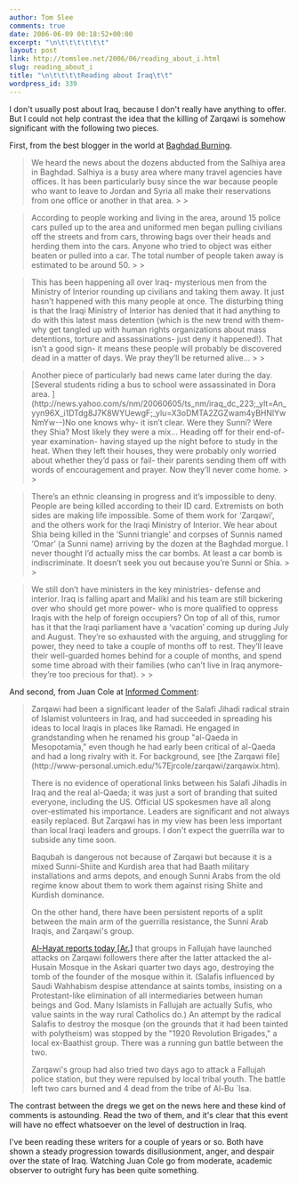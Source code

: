 ```yaml
---
author: Tom Slee
comments: true
date: 2006-06-09 00:18:52+00:00
excerpt: "\n\t\t\t\t\t\t"
layout: post
link: http://tomslee.net/2006/06/reading_about_i.html
slug: reading_about_i
title: "\n\t\t\t\tReading about Iraq\t\t"
wordpress_id: 339
---
```



				

I don't usually post about Iraq, because I don't really have anything to offer. But I could not help contrast the idea that the killing of Zarqawi is somehow significant with the following two pieces.




First, from the best blogger in the world at [Baghdad Burning](http://riverbendblog.blogspot.com/2006_06_01_riverbendblog_archive.html#114954848489173468).

<blockquote>We heard the news about the dozens abducted from the Salhiya area in Baghdad. Salhiya is a busy area where many travel agencies have offices. It has been
particularly busy since the war because people who want to leave to
Jordan and Syria all make their reservations from one office or another
in that area.
> 
> </blockquote>




<blockquote>According to people working and living in the
area, around 15 police cars pulled up to the area and uniformed men
began pulling civilians off the streets and from cars, throwing bags
over their heads and herding them into the cars. Anyone who tried to
object was either beaten or pulled into a car. The total number of
people taken away is estimated to be around 50.
> 
> </blockquote>




<blockquote>This has been
happening all over Iraq- mysterious men from the Ministry of Interior
rounding up civilians and taking them away. It just hasn’t happened
with this many people at once. The disturbing thing is that the Iraqi
Ministry of Interior has denied that it had anything to do with this
latest mass detention (which is the new trend with them- why get
tangled up with human rights organizations about mass detentions,
torture and assassinations- just deny it happened!). That isn’t a good
sign- it means these people will probably be discovered dead in a
matter of days. We pray they’ll be returned alive…
> 
> </blockquote>




<blockquote>Another piece of particularly bad news came later during the day. [Several students riding a bus to school were assassinated in Dora area. ](http://news.yahoo.com/s/nm/20060605/ts_nm/iraq_dc_223;_ylt=An_yyn96X_i1DTdg8J7K8WYUewgF;_ylu=X3oDMTA2ZGZwam4yBHNlYwNmYw--)No
one knows why- it isn’t clear. Were they Sunni? Were they Shia? Most
likely they were a mix… Heading off for their end-of-year examination-
having stayed up the night before to study in the heat. When they left
their houses, they were probably only worried about whether they’d pass
or fail- their parents sending them off with words of encouragement and
prayer. Now they’ll never come home.
> 
> </blockquote>




<blockquote>There’s an ethnic cleansing
in progress and it’s impossible to deny. People are being killed
according to their ID card. Extremists on both sides are making life
impossible. Some of them work for ‘Zarqawi’, and the others work for
the Iraqi Ministry of Interior. We hear about Shia being killed in the
‘Sunni triangle’ and corpses of Sunnis named ‘Omar’ (a Sunni name)
arriving by the dozen at the Baghdad morgue. I never thought I’d
actually miss the car bombs. At least a car bomb is indiscriminate. It
doesn’t seek you out because you’re Sunni or Shia.
> 
> </blockquote>




<blockquote>We still
don’t have ministers in the key ministries- defense and interior. Iraq
is falling apart and Maliki and his team are still bickering over who
should get more power- who is more qualified to oppress Iraqis with the
help of foreign occupiers? On top of all of this, rumor has it that the
Iraqi parliament have a ‘vacation’ coming up during July and August.
They’re so exhausted with the arguing, and struggling for power, they
need to take a couple of months off to rest. They’ll leave their
well-guarded homes behind for a couple of months, and spend some time
abroad with their families (who can’t live in Iraq anymore- they’re too
precious for that).
> 
> </blockquote>




And second, from Juan Cole at [Informed Comment](http://www.juancole.com/2006/06/zarqawi-killed-in-baquba-prime.html):

<blockquote>Zarqawi had been a significant leader of the Salafi Jihadi radical
strain of Islamist volunteers in Iraq, and had succeeded in spreading
his ideas to local Iraqis in places like Ramadi. He engaged in
grandstanding when he renamed his group "al-Qaeda in Mesopotamia," even
though he had early been critical of al-Qaeda and had a long rivalry
with it. For background, see [the Zarqawi file](http://www-personal.umich.edu/%7Ejrcole/zarqawi/zarqawix.htm).  
  
There
is no evidence of operational links between his Salafi Jihadis in Iraq
and the real al-Qaeda; it was just a sort of branding that suited
everyone, including the US. Official US spokesmen have all along
over-estimated his importance. Leaders are significant and not always
easily replaced. But Zarqawi has in my view has been less important
than local Iraqi leaders and groups. I don't expect the guerrilla war
to subside any time soon.  
  
Baqubah is dangerous not because of
Zarqawi but because it is a mixed Sunni-Shiite and Kurdish area that
had Baath military installations and arms depots, and enough Sunni
Arabs from the old regime know about them to work them against rising
Shiite and Kurdish dominance.  
  
On the other hand, there have been
persistent reports of a split between the main arm of the guerrilla
resistance, the Sunni Arab Iraqis, and Zarqawi's group.   
  
[Al-Hayat reports today [Ar.]](http://www.daralhayat.com/arab_news/levant_news/06-2006/Item-20060607-b0285dac-c0a8-10ed-00c1-55653b5c5568/story.html)
that groups in Fallujah have launched attacks on Zarqawi followers
there after the latter attacked the al-Husain Mosque in the Askari
quarter two days ago, destroying the tomb of the founder of the mosque
within it. (Salafis influenced by Saudi Wahhabism despise attendance at
saints tombs, insisting on a Protestant-like elimination of all
intermediaries between human beings and God. Many Islamists in Fallujah
are actually Sufis, who value saints in the way rural Catholics do.) An
attempt by the radical Salafis to destroy the mosque (on the grounds
that it had been tainted with polytheism) was stopped by the "1920
Revolution Brigades," a local ex-Baathist group. There was a running
gun battle between the two.  
  
Zarqawi's group had also tried two
days ago to attack a Fallujah police station, but they were repulsed by
local tribal youth. The battle left two cars burned and 4 dead from the
tribe of Al-Bu `Isa.
> 
> </blockquote>

The contrast between the dregs we get on the news here and these kind of comments is astounding. Read the two of them, and it's clear that this event will have no effect whatsoever on the level of destruction in Iraq.




I've been reading these writers for a couple of years or so. Both have shown a steady progression towards disillusionment, anger, and despair over the state of Iraq. Watching Juan Cole go from moderate, academic observer to outright fury has been quite something.  



		
